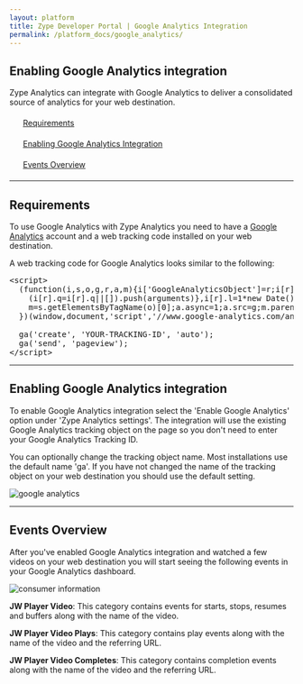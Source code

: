 ```yaml
---
layout: platform
title: Zype Developer Portal | Google Analytics Integration
permalink: /platform_docs/google_analytics/
---
```

## Enabling Google Analytics integration
Zype Analytics can integrate with Google Analytics to deliver a consolidated source of analytics for your web destination.

<div style="width: 100%;">
<div style="margin: 20px;"><span class="fa fa-file-text" style="margin-right: 4px;"></span>
<a href="#1">
Requirements</a>
</div>
<div style="margin: 20px;"><span class="fa fa-file-text" style="margin-right: 4px;"></span>
<a href="#2">
Enabling Google Analytics Integration</a>
</div>
<div style="margin: 20px;"><span class="fa fa-file-text" style="margin-right: 4px;"></span>
<a href="#3">
Events Overview</a>
</div>
</div>

<hr id="1">

## Requirements

To use Google Analytics with Zype Analytics you need to have a [Google Analytics](http://www.google.com/analytics/) account and a web tracking code installed on your web destination.

A web tracking code for Google Analytics looks similar to the following:

<pre>
&lt;script&gt;
  (function(i,s,o,g,r,a,m){i[&#39;GoogleAnalyticsObject&#39;]=r;i[r]=i[r]||function(){
    (i[r].q=i[r].q||[]).push(arguments)},i[r].l=1*new Date();a=s.createElement(o),
    m=s.getElementsByTagName(o)[0];a.async=1;a.src=g;m.parentNode.insertBefore(a,m)
  })(window,document,&#39;script&#39;,&#39;//www.google-analytics.com/analytics.js&#39;,&#39;ga&#39;);

  ga(&#39;create&#39;, &#39;YOUR-TRACKING-ID&#39;, &#39;auto&#39;);
  ga(&#39;send&#39;, &#39;pageview&#39;);
&lt;/script&gt;
</pre>



<hr id="2">

## Enabling Google Analytics integration

To enable Google Analytics integration select the 'Enable Google Analytics' option under 'Zype Analytics settings'. The integration will use the existing Google Analytics tracking object on the page so you don't need to enter your Google Analytics Tracking ID.

You can optionally change the tracking object name. Most installations use the default name 'ga'. If you have not changed the name of the tracking object on your web destination you should use the default setting.

![google analytics]({{site.url}}/assets/Analytics/analytics.png)

<hr id='3'>

## Events Overview

After you've enabled Google Analytics integration and watched a few videos on your web destination you will start seeing the following events in your Google Analytics dashboard.

![consumer information]({{site.url}}/assets/Analytics/report.png)

<p><strong>JW Player Video</strong>: This category contains events for starts, stops, resumes and buffers along with the name of the video.</p>
<p><strong>JW Player Video Plays</strong>: This category contains play events along with the name of the video and the referring URL.</p>
<p><strong>JW Player Video Completes</strong>: This category contains completion events along with the name of the video and the referring URL.</p>
